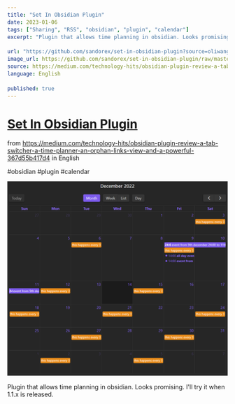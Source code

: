 ```yaml
---
title: "Set In Obsidian Plugin"
date: 2023-01-06
tags: ["Sharing", "RSS", "obsidian", "plugin", "calendar"]
excerpt: "Plugin that allows time planning in obsidian. Looks promising. I'll try it when 1.1.x is released."

url: "https://github.com/sandorex/set-in-obsidian-plugin?source=oliwang_betternextweek"
image_url: https://github.com/sandorex/set-in-obsidian-plugin/raw/master/screenshots/screenshot-month.png
source: https://medium.com/technology-hits/obsidian-plugin-review-a-tab-switcher-a-time-planner-an-orphan-links-view-and-a-powerful-367d55b417d4
language: English

published: true
---
```


# [Set In Obsidian Plugin](https://github.com/sandorex/set-in-obsidian-plugin?source=oliwang_betternextweek)

from https://medium.com/technology-hits/obsidian-plugin-review-a-tab-switcher-a-time-planner-an-orphan-links-view-and-a-powerful-367d55b417d4 in English

#obsidian #plugin #calendar

![IMAGE](https://github.com/sandorex/set-in-obsidian-plugin/raw/master/screenshots/screenshot-month.png)

Plugin that allows time planning in obsidian. Looks promising. I'll try it when 1.1.x is released.